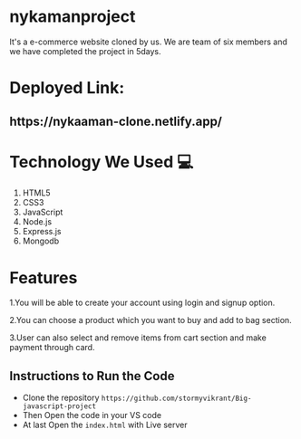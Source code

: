 # nykamanproject
It's a e-commerce website cloned by us. We are team of six members and we have completed the project in 5days. 
# Deployed Link:

<h2>https://nykaaman-clone.netlify.app/</h2> 

# Technology We Used :computer: 
1. HTML5
2. CSS3
3. JavaScript
4. Node.js
5. Express.js
6. Mongodb

# Features
1.You will be able to create your account using login and signup option.

2.You can choose a product which you want to buy and add to bag section.

3.User can also select and remove items from cart section and make payment through card.


## Instructions to Run the Code 

- Clone the repository `https://github.com/stormyvikrant/Big-javascript-project`
- Then Open the code in your VS code
- At last Open the `index.html` with Live server






